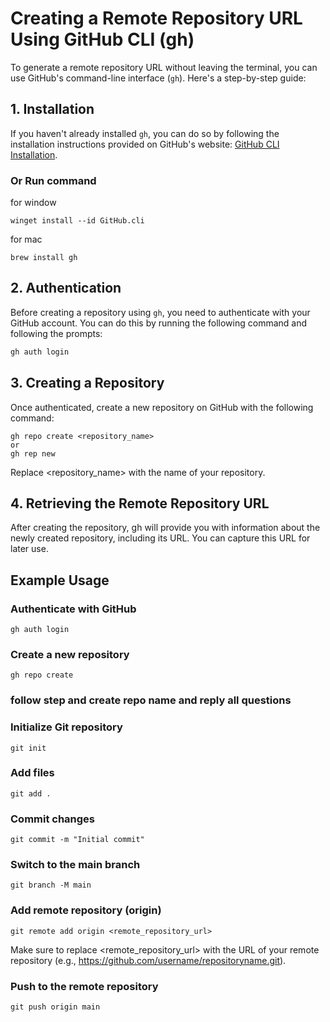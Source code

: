 # Creating a Remote Repository URL Using GitHub CLI (gh)

To generate a remote repository URL without leaving the terminal, you can use GitHub's command-line interface (`gh`). Here's a step-by-step guide:

## 1. Installation

If you haven't already installed `gh`, you can do so by following the installation instructions provided on GitHub's website: [GitHub CLI Installation](https://cli.github.com/).
### Or Run command
for window
```https
winget install --id GitHub.cli
```
for mac
```https
brew install gh
```

## 2. Authentication
Before creating a repository using `gh`, you need to authenticate with your GitHub account. You can do this by running the following command and following the prompts:

```bash
gh auth login
```
## 3. Creating a Repository
Once authenticated, create a new repository on GitHub with the following command:
```https
gh repo create <repository_name>
or
gh rep new
```
Replace <repository_name> with the name of your repository.

## 4. Retrieving the Remote Repository URL
After creating the repository, gh will provide you with information about the newly created repository, including its URL. You can capture this URL for later use.
## Example Usage

### Authenticate with GitHub
```https
gh auth login
```
### Create a new repository
```https
gh repo create
```
### follow step and create repo name and reply all questions
### Initialize Git repository
```https
git init
```
### Add files
```https
git add .
```
### Commit changes
```https
git commit -m "Initial commit"
```
### Switch to the main branch
```https
git branch -M main
```
### Add remote repository (origin)
```https
git remote add origin <remote_repository_url>
```
Make sure to replace <remote_repository_url> with the URL of your remote repository (e.g., https://github.com/username/repositoryname.git).

### Push to the remote repository
```https
git push origin main
```
